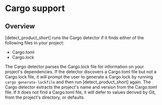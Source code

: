 # Cargo support

## Overview

[detect_product_short] runs the Cargo detector if it finds either of the following files in your project:

* Cargo.toml
* Cargo.lock

The Cargo detector parses the Cargo.lock file for information on your project's dependencies. If the detector discovers a Cargo.toml file but not a Cargo.lock file, it will prompt the user to generate a Cargo.lock by running `cargo generate-lockfile` and then run [detect_product_short] again.
The Cargo detector extracts the project's name and version from the Cargo.toml file.  If it does not find a Cargo.toml file, it will defer to values derived by Git, from the project's directory, or defaults.
